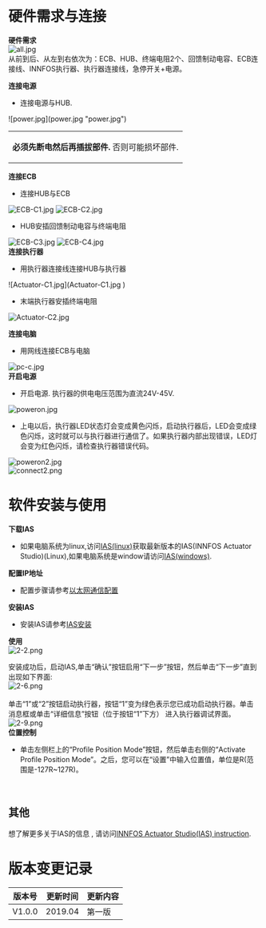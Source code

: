 

# 硬件需求与连接

**硬件需求**</br> 
![all.jpg](all.jpg "fig:all.jpg") </br>从前到后、从左到右依次为：ECB、HUB、终端电阻2个、回馈制动电容、ECB连接线、INNFOS执行器、执行器连接线，急停开关+电源。</br>

**连接电源**</br>

*   连接电源与HUB.</br>
<div class="figure">
![power.jpg](power.jpg "power.jpg")

</div>
<table>
<tbody>
<tr class="odd">
<td align="left">

**必须先断电然后再插拔部件.** 否则可能损坏部件.
</td>
</tr>
</tbody>
</table>

**连接ECB**</br>

*   连接HUB与ECB</br>

![ECB-C1.jpg](ECB-C1.jpg "fig:ECB-C1.jpg") ![ECB-C2.jpg](ECB-C2.jpg "fig:ECB-C2.jpg")

*   HUB安插回馈制动电容与终端电阻</br>

![ECB-C3.jpg](ECB-C3.jpg "fig:ECB-C3.jpg") ![ECB-C4.jpg](ECB-C4.jpg)</br> **连接执行器**</br>

*   用执行器连接线连接HUB与执行器</br>
<div class="figure">
![Actuator-C1.jpg](Actuator-C1.jpg )


*   末端执行器安插终端电阻</br>

![Actuator-C2.jpg](Actuator-C2.jpg "fig:Actuator-C2.jpg")</br>

**连接电脑**</br>

*   用网线连接ECB与电脑

![pc-c.jpg](pc-c.jpg "fig:pc-c.jpg")</br> **开启电源**</br>

*   开启电源. 执行器的供电电压范围为直流24V-45V.</br>

![poweron.jpg](poweron.jpg "fig:poweron.jpg")</br>

*   上电以后，执行器LED状态灯会变成黄色闪烁，启动执行器后，LED会变成绿色闪烁，这时就可以与执行器进行通信了。如果执行器内部出现错误，LED灯会变为红色闪烁，请检查执行器错误代码。</br>

![poweron2.jpg](poweron2.jpg "fig:poweron2.jpg")</br> ![connect2.png](connect2.png "fig:connect2.png") </br>

# 软件安装与使用

**下载IAS**

*   如果电脑系统为linux,访问[IAS(linux)](https://github.com/innfos/INNFOS-Actuator-Studio-linux.git)获取最新版本的IAS(INNFOS Actuator Studio)(Linux),如果电脑系统是window请访问[IAS(windows)](https://github.com/innfos/INNFOS-Actuator-Studio-windows.git).

**配置IP地址**

*   配置步骤请参考[以太网通信配置](Ethernet_Configuration.md)

**安装IAS**

*   安装IAS请参考[IAS安装](INNFOS_Actuator_Studio_IAS_instruction.md)</br>

**使用**</br> ![2-2.png](2-2.png "fig:2-2.png")</br>

安装成功后，启动IAS,单击“确认”按钮启用“下一步”按钮，然后单击“下一步”直到出现如下界面:</br> ![2-6.png](2-6.png "fig:2-6.png") </br></br> 单击“1”或“2”按钮启动执行器，按钮“1”变为绿色表示您已成功启动执行器。单击消息框或单击“详细信息”按钮（位于按钮“1”下方） 进入执行器调试界面。</br> ![2-9.png](2-9.png "fig:2-9.png") </br> **位置控制**

*   单击左侧栏上的“Profile Position Mode”按钮，然后单击右侧的“Activate Profile Position Mode”。之后，您可以在“设置”中输入位置值，单位是R(范围是-127R~127R)。</br>

<embed src="6-1.png " title="fig: 450px" /> <embed src="6-3.png " title="fig: 450px" />

## 其他

想了解更多关于IAS的信息 , 请访问[INNFOS Actuator Studio(IAS) instruction](INNFOS_Actuator_Studio(IAS)_instruction "wikilink").

# 版本变更记录

版本号| 更新时间 | 更新内容
---|---|---
V1.0.0 | 2019.04| 第一版


